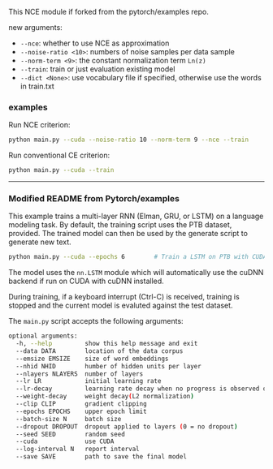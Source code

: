 This NCE module if forked from the pytorch/examples repo.

new arguments:
  - `--nce`: whether to use NCE as approximation
  - `--noise-ratio <10>`: numbers of noise samples per data sample
  - `--norm-term <9>`: the constant normalization term `Ln(z)`
  - `--train`: train or just evaluation existing model
  - `--dict <None>`: use vocabulary file if specified, otherwise use the words in train.txt

### examples

Run NCE criterion:
```bash
python main.py --cuda --noise-ratio 10 --norm-term 9 --nce --train
```

Run conventional CE criterion:
```bash
python main.py --cuda --train
```

-----------------
### Modified README from Pytorch/examples

This example trains a multi-layer RNN (Elman, GRU, or LSTM) on a language modeling task.
By default, the training script uses the PTB dataset, provided.
The trained model can then be used by the generate script to generate new text.

```bash
python main.py --cuda --epochs 6        # Train a LSTM on PTB with CUDA
```

The model uses the `nn.LSTM` module which will automatically use the cuDNN backend if run on CUDA with
cuDNN installed.

During training, if a keyboard interrupt (Ctrl-C) is received,
training is stopped and the current model is evaluted against the test dataset.

The `main.py` script accepts the following arguments:

```bash
optional arguments:
  -h, --help         show this help message and exit
  --data DATA        location of the data corpus
  --emsize EMSIZE    size of word embeddings
  --nhid NHID        humber of hidden units per layer
  --nlayers NLAYERS  number of layers
  --lr LR            initial learning rate
  --lr-decay         learning rate decay when no progress is observed on validation set
  --weight-decay     weight decay(L2 normalization)
  --clip CLIP        gradient clipping
  --epochs EPOCHS    upper epoch limit
  --batch-size N     batch size
  --dropout DROPOUT  dropout applied to layers (0 = no dropout)
  --seed SEED        random seed
  --cuda             use CUDA
  --log-interval N   report interval
  --save SAVE        path to save the final model
```
